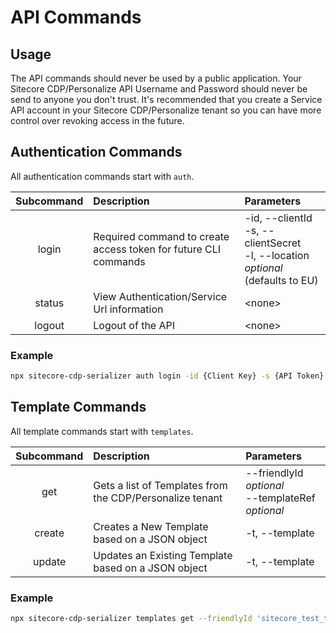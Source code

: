 # API Commands

## Usage

The API commands should never be used by a public application. Your Sitecore CDP/Personalize API Username and Password should never be send to anyone you don't trust. It's recommended that you create a Service API account in your Sitecore CDP/Personalize tenant so you can have more control over revoking access in the future.

## Authentication Commands

All authentication commands start with `auth`.

| Subcommand | Description                                                     | Parameters                                                                              |
| :--------: | :-------------------------------------------------------------- | :-------------------------------------------------------------------------------------- |
|   login    | Required command to create access token for future CLI commands | -id, --clientId<br />-s, --clientSecret<br />-l, --location _optional_ (defaults to EU) |
|   status   | View Authentication/Service Url information                     | \<none>                                                                                 |
|   logout   | Logout of the API                                               | \<none>                                                                                 |

### Example

```bash
npx sitecore-cdp-serializer auth login -id {Client Key} -s {API Token} -l {EU|US|APJ}
```

## Template Commands

All template commands start with `templates`.

| Subcommand | Description                                              | Parameters                                                  |
| :--------: | :------------------------------------------------------- | :---------------------------------------------------------- |
|    get     | Gets a list of Templates from the CDP/Personalize tenant | --friendlyId _optional_<br />--templateRef _optional_<br /> |
|   create   | Creates a New Template based on a JSON object            | -t, --template                                              |
|   update   | Updates an Existing Template based on a JSON object      | -t, --template                                              |

### Example

```bash
npx sitecore-cdp-serializer templates get --friendlyId 'sitecore_test_template_1'
```
